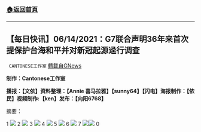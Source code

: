 ###  [:house:返回首頁](https://github.com/ourhimalayas/txt)
---

## 【每日快讯】06/14/2021：G7联合声明36年来首次提保护台海和平并对新冠起源迳行调查
` CANTONESE工作室` [轉載自GNews](https://gnews.org/zh-hans/1326251/)

**制作：Cantonese工作室**



**播报：【文依】资料整理：【Annie 喜马拉雅】【sunny64】【闪电】海报制作：【侬民】视频制作:【ken】发布：【向阳6768】**

摘要：

1
![]()![](https://gnews-media-offload.s3.amazonaws.com/wp-content/uploads/2021/06/16032853/12_page-0002-2.jpg)
2
![]()![](https://gnews-media-offload.s3.amazonaws.com/wp-content/uploads/2021/06/16032935/12_page-0003-2.jpg)
3
![]()![](https://gnews-media-offload.s3.amazonaws.com/wp-content/uploads/2021/06/16033039/12_page-0004-2.jpg)
4
![]()![](https://gnews-media-offload.s3.amazonaws.com/wp-content/uploads/2021/06/16033134/12_page-0005-2.jpg)
5
![]()![](https://gnews-media-offload.s3.amazonaws.com/wp-content/uploads/2021/06/16033208/12_page-0006-2.jpg)
6
![]()![](https://gnews-media-offload.s3.amazonaws.com/wp-content/uploads/2021/06/16033257/12_page-0007-2.jpg)
7
![]()![](https://gnews-media-offload.s3.amazonaws.com/wp-content/uploads/2021/06/16033327/12_page-0008.jpg)![]()![](https://gnews-media-offload.s3.amazonaws.com/wp-content/uploads/2021/06/12114228/200608_8_of_8-1.png)
0
